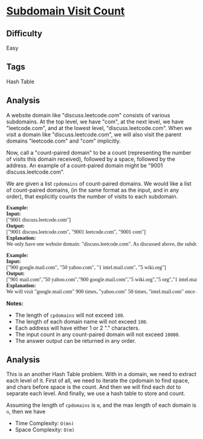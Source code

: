 # [Subdomain Visit Count](https://leetcode.com/problems/subdomain-visit-count/)

## Difficulty

Easy

## Tags

Hash Table

## Analysis

A website domain like "discuss.leetcode.com" consists of various subdomains. At the top level, we have "com", at the next level, we have "leetcode.com", and at the lowest level, "discuss.leetcode.com". When we visit a domain like "discuss.leetcode.com", we will also visit the parent domains "leetcode.com" and "com" implicitly.

Now, call a "count-paired domain" to be a count (representing the number of visits this domain received), followed by a space, followed by the address. An example of a count-paired domain might be "9001 discuss.leetcode.com".

We are given a list `cpdomains` of count-paired domains. We would like a list of count-paired domains, (in the same format as the input, and in any order), that explicitly counts the number of visits to each subdomain.

<pre style="font-family: consolas">
<b>Example:</b>
<b>Input:</b>
["9001 discuss.leetcode.com"]
<b>Output:</b>
["9001 discuss.leetcode.com", "9001 leetcode.com", "9001 com"]
<b>Explanation:</b> 
We only have one website domain: "discuss.leetcode.com". As discussed above, the subdomain "leetcode.com" and "com" will also be visited. So they will all be visited 9001 times.
</pre>

<pre style="font-family: consolas">
<b>Example:</b>
<b>Input:</b>
["900 google.mail.com", "50 yahoo.com", "1 intel.mail.com", "5 wiki.org"]
<b>Output:</b>
["901 mail.com","50 yahoo.com","900 google.mail.com","5 wiki.org","5 org","1 intel.mail.com","951 com"]
<b>Explanation:</b> 
We will visit "google.mail.com" 900 times, "yahoo.com" 50 times, "intel.mail.com" once and "wiki.org" 5 times. For the subdomains, we will visit "mail.com" 900 + 1 = 901 times, "com" 900 + 50 + 1 = 951 times, and "org" 5 times.
</pre>

**Notes:**
- The length of `cpdomains` will not exceed `100`.
- The length of each domain name will not exceed `100`.
- Each address will have either 1 or 2 "." characters.
- The input count in any count-paired domain will not exceed `10000`.
- The answer output can be returned in any order.

## Analysis

This is an another Hash Table problem. With in a domain, we need to extract each level of it. First of all, we need to iterate the cpdomain to find space, and chars before space is the count. And then we will find each dot to separate each level. And finally, we use a hash table to store and count.

Assuming the length of `cpdomains` is `m`, and the max length of each domain is `n`, then we have
- Time Complexity: `O(mn)`
- Space Complexity: `O(m)`
